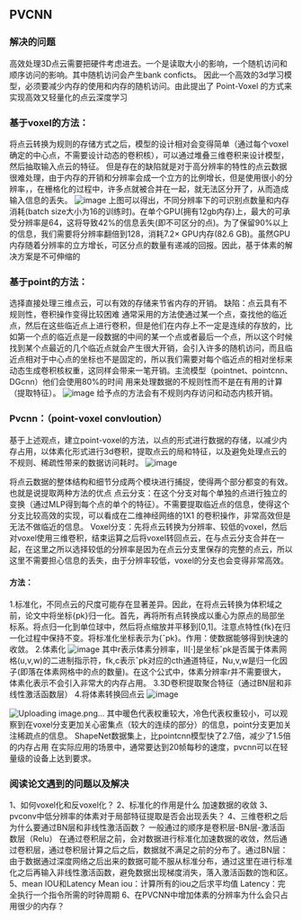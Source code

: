 ## PVCNN

### 解决的问题

高效处理3D点云需要把硬件考虑进去。一个是读取大小的影响，一个随机访问和顺序访问的影响。其中随机访问会产生bank conficts。
因此一个高效的3d学习模型，必须要减少内存的使用和内存的随机访问。由此提出了 Point-Voxel 的方式来实现高效又轻量化的点云深度学习

### 基于voxel的方法：

将点云转换为规则的存储方式之后，模型的设计相对会变得简单（通过每个voxel确定的中心点，不需要设计动态的卷积核），可以通过堆叠三维卷积来设计模型，然后抽取输入点云的特征。
但是存在的缺陷就是对于高分辨率的特性的点云数据很难处理，由于内存的开销和分辨率会成一个立方的比例增长，但是使用很小的分辨率，，在栅格化的过程中，许多点就被合并在一起，就无法区分开了，从而造成输入信息的丢失。
![image](https://user-images.githubusercontent.com/101624067/174528726-f18b4d5e-8a8c-4692-b3c1-84aeef0719cb.png)
上图可以得出，不同分辨率下的可识别点数量和内存消耗(batch size大小为16的训练时)。在单个GPU(拥有12gb内存)上，最大的可承受分辨率是64，这将导致42%的信息丢失(即不可区分的点)。为了保留90%以上的信息，我们需要将分辨率翻倍到128，消耗7.2× GPU内存(82.6 GB)。虽然GPU内存随着分辨率的立方增长，可区分点的数量有递减的回报。因此，基于体素的解决方案是不可伸缩的



### 基于point的方法：

选择直接处理三维点云，可以有效的存储来节省内存的开销。
缺陷：点云具有不规则性，卷积操作变得比较困难
通常采用的方法使通过某一个点，查找他的临近点，然后在这些临近点上进行卷积，但是他们在内存上不一定是连续的存放的，比如第一个点的临近点是一段数据的中间的某一个点或者最后一个点，所以这个时候找到某个点最近的几个临近点就会产生很大开销，会引入许多的随机访问，而且临近点相对于中心点的坐标也不是固定的，所以我们需要对每个临近点的相对坐标来动态生成卷积核权重，这同样会带来一笔开销。主流模型（pointnet、pointcnn、DGcnn）他们会使用80%的时间 用来处理数据的不规则性而不是在有用的计算（提取特征）。
![image](https://user-images.githubusercontent.com/101624067/174528772-add3060b-fc6d-4ea5-b1df-fdf6b4dcb028.png)
给予点的方法会有不规则内存访问和动态内核开销。


### Pvcnn：（point-voxel convloution）

基于上述观点，建立point-voxel的方法，以点的形式进行数据的存储，以减少内存占用，以体素化形式进行3d卷积，提取点云的局和特征，以及避免处理点云的不规则、稀疏性带来的数据访问耗时。
![image](https://user-images.githubusercontent.com/101624067/165754607-f13512fa-97fa-4340-aab3-c05a888ae166.png)

将点云数据的整体结构和细节分成两个模块进行捕捉，使得两个部分都变的有效。也就是说提取两种方法的优点
点云分支：在这个分支对每个单独的点进行独立的变换（通过MLP得到每个点的单个的特征）。不需要提取临近点的信息，使得这个分支比较高效的实现，可以看成在二维神经网络的1X1
的卷积操作，非常高效但是无法不做临近的信息。
Voxel分支：先将点云转换为分辨率、较低的voxel，然后对voxel使用三维卷积，结束运算之后将voxel转回点云，在与点云分支合并在一起，在这里之所以选择较低的分辨率是因为在点云分支里保存的完整的点云，所以这里不需要担心信息的丢失，由于分辨率较低，voxel的分支也会变得非常高效。
#### 方法：
1.标准化，不同点云的尺度可能存在显著差异。因此，在将点云转换为体积域之前，论文中将坐标{pk}归一化。首先，再将所有点转换成以重心为原点的局部坐标系。将点归一化到单位球中，然后将点缩放并平移到[0,1]。注意点特性{fk}在归一化过程中保持不变。将标准化坐标表示为{ˆpk}。作用：使数据能够得到快速的收敛。
2.体素化
![image](https://user-images.githubusercontent.com/101624067/174529030-2e365c5f-8a23-4624-bdf8-d6b069711279.png)
其中r表示体素分辨率，II[·]是坐标ˆpk是否属于体素网格(u,v,w)的二进制指示符，fk,c表示ˆpk对应的cth通道特征，Nu,v,w是归一化因子(即落在体素网格中的点的数量)。在这个公式中，体素分辨率r并不需要很大，体素化表示不会引入非常大的内存占用。
3.3D卷积提取聚合特征（通过BN层和非线性激活函数层）
4.将体素转换回点云
![image](https://user-images.githubusercontent.com/101624067/165754636-04d4ffb1-dd56-4743-81a4-003e7a5e71af.png)

![Uploading image.png…]()
其中暖色代表权重较大，冷色代表权重较小，可以观察到在voxel分支更加关心密集点（较大的连续的部分）的信息，point分支更加关注稀疏点的信息。
ShapeNet数据集上，比pointcnn模型快了2.7倍，减少了1.5倍的内存占用
在实际应用的场景中，通常要达到20帧每秒的速度，pvcnn可以在轻量级的设备上达到要求。

### 阅读论文遇到的问题以及解决

1、如何voxel化和反voxel化？
2、标准化的作用是什么
加速数据的收敛
3、pvconv中低分辨率的体素对于局部特征提取是否会出现丢失？
4、三维卷积之后为什么要通过BN层和非线性激活函数？
一般通过的顺序是卷积层-BN层-激活函数层（Relu）
在通过卷积层之前，会对数据进行标准化加速数据的收敛，然后通过卷积层，通过卷积层计算之后之后，数据就不满足之前的分布了。通过BN层：由于数据通过深度网络之后出来的数据可能不服从标准分布，通过这里在进行标准化之后再输入非线性激活函数，避免数据出现梯度消失，落入激活函数的饱和区。
5、mean IOU和Latency
Mean iou：计算所有的iou之后求平均值
Latency：完全执行一个指令所需的时钟周期
6、在PVCNN中增加体素的分辨率为什么会只占用很少的内存？
